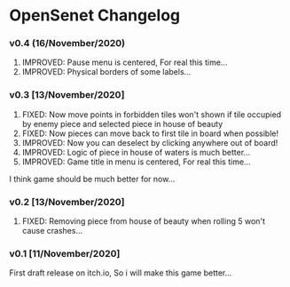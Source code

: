 # OpenSenet Changelog

### v0.4 (16/November/2020)

1. IMPROVED: Pause menu is centered, For real this time...
2. IMPROVED: Physical borders of some labels...

### v0.3 [13/November/2020]

1. FIXED: Now move points in forbidden tiles won't shown if tile occupied by enemy piece and selected piece in house of beauty
2. FIXED: Now pieces can move back to first tile in board when possible!
3. IMPROVED: Now you can deselect by clicking anywhere out of board!
4. IMPROVED: Logic of piece in house of waters is much better...
5. IMPROVED: Game title in menu is centered, For real this time...

I think game should be much better for now...

### v0.2 [13/November/2020]

1. FIXED: Removing piece from house of beauty when rolling 5 won't cause crashes...

### v0.1 [11/November/2020]

First draft release on itch.io, So i will make this game better...